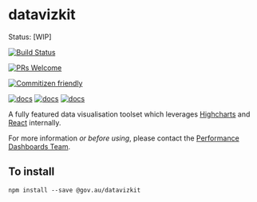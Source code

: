 # datavizkit 


Status: [WIP]

[![Build Status](https://travis-ci.org/govau/datavizkit.svg?branch=master&)](https://travis-ci.org/govau/datavizkit)

[![PRs Welcome](https://img.shields.io/badge/PRs-welcome-brightgreen.svg)](http://makeapullrequest.com) 

[![Commitizen friendly](https://img.shields.io/badge/commitizen-friendly-brightgreen.svg)](http://commitizen.github.io/cz-cli/)


[![docs](https://img.shields.io/badge/docs-CONTIBUTING-blue.svg)](/CONTRIBUTING.md)
[![docs](https://img.shields.io/badge/docs-ROADMAP-blue.svg)](/ROADMAP.md) 
[![docs](https://img.shields.io/badge/docs-EXAMPLES-blue.svg)](https://datavizkit.surge.sh)


A fully featured data visualisation toolset which leverages [Highcharts](http://www.highcharts.com/) and [React](https://facebook.github.io/react/) internally.

For more information *or before using*, please contact the [Performance Dashboards Team](mailto:performance-dashboard@digital.gov.au).


## To install 

``npm install --save @gov.au/datavizkit``
